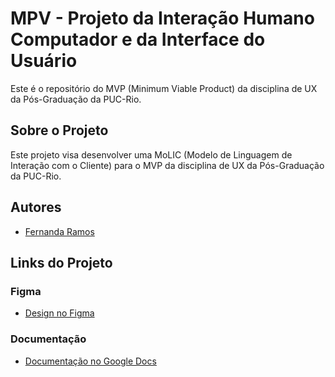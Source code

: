 # MPV - Projeto da Interação Humano Computador e da Interface do Usuário

Este é o repositório do MVP (Minimum Viable Product) da disciplina de UX da Pós-Graduação da PUC-Rio.

## Sobre o Projeto

Este projeto visa desenvolver uma MoLIC (Modelo de Linguagem de Interação com o Cliente) para o MVP da disciplina de UX da Pós-Graduação da PUC-Rio. 

## Autores

- [Fernanda Ramos](https://github.com/ferolive)

## Links do Projeto

### Figma
- [Design no Figma](https://www.figma.com/proto/6A2L2dqBRO9HFoXTPdFGCi/MoLIC-e-Prot%C3%B3tipo?type=design&node-id=76-2420&t=lhynDwevg2gP8SoP-1&scaling=scale-down&page-id=2%3A2&starting-point-node-id=76%3A2420&show-proto-sidebar=1&mode=design)

### Documentação
- [Documentação no Google Docs](https://docs.google.com/document/d/11JE7D6XPw4ZCTqaLd6u0ZimuEpjlds5TFV6tgSrQsTc/edit?usp=sharing)
